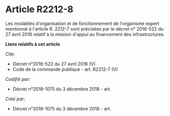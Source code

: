 # Article R2212-8

Les modalités d'organisation et de fonctionnement de l'organisme expert mentionné à l'article R. 2212-7 sont précisées par le
décret n° 2016-522 du 27 avril 2016 relatif à la mission d'appui au financement des infrastructures.

**Liens relatifs à cet article**

_Cite_:

  - Décret n°2016-522 du 27 avril 2016 (V)
  - Code de la commande publique - art. R2212-7 (V)

_Codifié par_:

  - Décret n°2018-1075 du 3 décembre 2018 - art.

_Créé par_:

  - Décret n°2018-1075 du 3 décembre 2018 - art.

